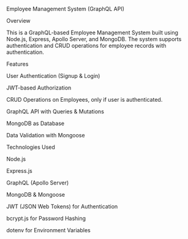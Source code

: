 Employee Management System (GraphQL API)

Overview

This is a GraphQL-based Employee Management System built using Node.js, Express, Apollo Server, and MongoDB. The system supports authentication and CRUD operations for employee records with authentication. 

Features

User Authentication (Signup & Login)

JWT-based Authorization

CRUD Operations on Employees, only if user is authenticated.

GraphQL API with Queries & Mutations

MongoDB as Database

Data Validation with Mongoose

Technologies Used

Node.js

Express.js

GraphQL (Apollo Server)

MongoDB & Mongoose

JWT (JSON Web Tokens) for Authentication

bcrypt.js for Password Hashing

dotenv for Environment Variables